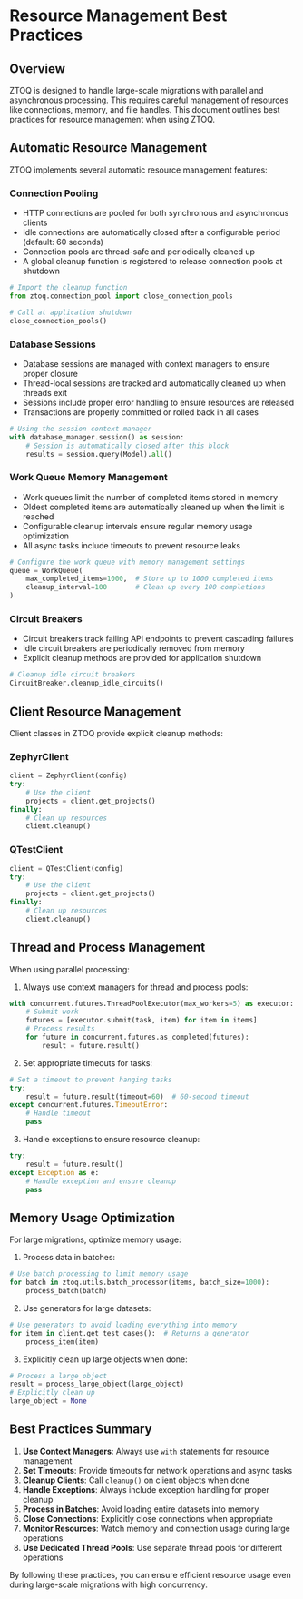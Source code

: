 # Resource Management Best Practices

## Overview

ZTOQ is designed to handle large-scale migrations with parallel and asynchronous processing. This requires careful management of resources like connections, memory, and file handles. This document outlines best practices for resource management when using ZTOQ.

## Automatic Resource Management

ZTOQ implements several automatic resource management features:

### Connection Pooling

- HTTP connections are pooled for both synchronous and asynchronous clients
- Idle connections are automatically closed after a configurable period (default: 60 seconds)
- Connection pools are thread-safe and periodically cleaned up
- A global cleanup function is registered to release connection pools at shutdown

```python
# Import the cleanup function
from ztoq.connection_pool import close_connection_pools

# Call at application shutdown
close_connection_pools()
```

### Database Sessions

- Database sessions are managed with context managers to ensure proper closure
- Thread-local sessions are tracked and automatically cleaned up when threads exit
- Sessions include proper error handling to ensure resources are released
- Transactions are properly committed or rolled back in all cases

```python
# Using the session context manager
with database_manager.session() as session:
    # Session is automatically closed after this block
    results = session.query(Model).all()
```

### Work Queue Memory Management

- Work queues limit the number of completed items stored in memory
- Oldest completed items are automatically cleaned up when the limit is reached
- Configurable cleanup intervals ensure regular memory usage optimization
- All async tasks include timeouts to prevent resource leaks

```python
# Configure the work queue with memory management settings
queue = WorkQueue(
    max_completed_items=1000,  # Store up to 1000 completed items
    cleanup_interval=100       # Clean up every 100 completions
)
```

### Circuit Breakers

- Circuit breakers track failing API endpoints to prevent cascading failures
- Idle circuit breakers are periodically removed from memory
- Explicit cleanup methods are provided for application shutdown

```python
# Cleanup idle circuit breakers
CircuitBreaker.cleanup_idle_circuits()
```

## Client Resource Management

Client classes in ZTOQ provide explicit cleanup methods:

### ZephyrClient

```python
client = ZephyrClient(config)
try:
    # Use the client
    projects = client.get_projects()
finally:
    # Clean up resources
    client.cleanup()
```

### QTestClient

```python
client = QTestClient(config)
try:
    # Use the client
    projects = client.get_projects()
finally:
    # Clean up resources
    client.cleanup()
```

## Thread and Process Management

When using parallel processing:

1. Always use context managers for thread and process pools:

```python
with concurrent.futures.ThreadPoolExecutor(max_workers=5) as executor:
    # Submit work
    futures = [executor.submit(task, item) for item in items]
    # Process results
    for future in concurrent.futures.as_completed(futures):
        result = future.result()
```

2. Set appropriate timeouts for tasks:

```python
# Set a timeout to prevent hanging tasks
try:
    result = future.result(timeout=60)  # 60-second timeout
except concurrent.futures.TimeoutError:
    # Handle timeout
    pass
```

3. Handle exceptions to ensure resource cleanup:

```python
try:
    result = future.result()
except Exception as e:
    # Handle exception and ensure cleanup
    pass
```

## Memory Usage Optimization

For large migrations, optimize memory usage:

1. Process data in batches:

```python
# Use batch processing to limit memory usage
for batch in ztoq.utils.batch_processor(items, batch_size=1000):
    process_batch(batch)
```

2. Use generators for large datasets:

```python
# Use generators to avoid loading everything into memory
for item in client.get_test_cases():  # Returns a generator
    process_item(item)
```

3. Explicitly clean up large objects when done:

```python
# Process a large object
result = process_large_object(large_object)
# Explicitly clean up
large_object = None
```

## Best Practices Summary

1. **Use Context Managers**: Always use `with` statements for resource management
2. **Set Timeouts**: Provide timeouts for network operations and async tasks
3. **Cleanup Clients**: Call `cleanup()` on client objects when done
4. **Handle Exceptions**: Always include exception handling for proper cleanup
5. **Process in Batches**: Avoid loading entire datasets into memory
6. **Close Connections**: Explicitly close connections when appropriate
7. **Monitor Resources**: Watch memory and connection usage during large operations
8. **Use Dedicated Thread Pools**: Use separate thread pools for different operations

By following these practices, you can ensure efficient resource usage even during large-scale migrations with high concurrency.